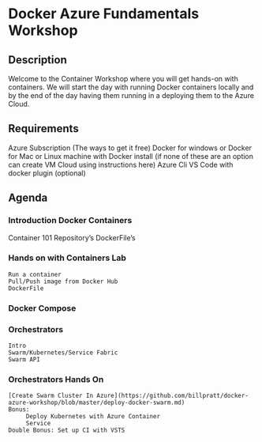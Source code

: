 # Docker Azure Fundamentals Workshop

## Description 
Welcome to the Container Workshop where you will get hands-on with containers. We will start the day with running Docker containers locally and by the end of the day having them running in a deploying them to the Azure Cloud.

## Requirements 
Azure Subscription (The ways to get it free) 
Docker for windows or Docker for Mac or Linux machine with Docker install (if none of these are an option can create VM Cloud using instructions here) 
Azure Cli 
VS Code with docker plugin (optional)

## Agenda 
### Introduction Docker Containers 
   Container 101 
   Repository’s 
   DockerFile’s 
   
### Hands on with Containers Lab 
    Run a container 
    Pull/Push image from Docker Hub 
    DockerFile 
    
### Docker Compose 

### Orchestrators 
    Intro 
    Swarm/Kubernetes/Service Fabric 
    Swarm API 
    
### Orchestrators Hands On 
    [Create Swarm Cluster In Azure](https://github.com/billpratt/docker-azure-workshop/blob/master/deploy-docker-swarm.md)
    Bonus: 
         Deploy Kubernetes with Azure Container 
         Service 
    Double Bonus: Set up CI with VSTS 
